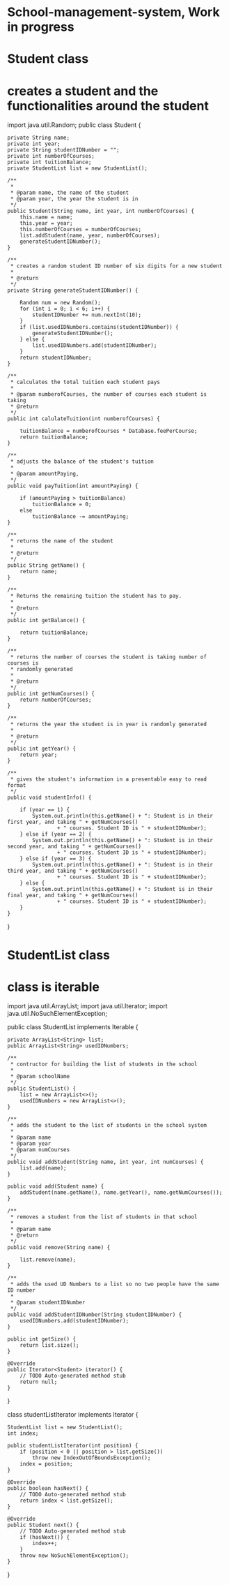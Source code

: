 # School-management-system, Work in progress



# Student class
# creates a student and the functionalities around the student

import java.util.Random;
public class Student {

	private String name;
	private int year;
	private String studentIDNumber = "";
	private int numberOfCourses;
	private int tuitionBalance;
	private StudentList list = new StudentList();

	/**
	 * 
	 * @param name, the name of the student
	 * @param year, the year the student is in
	 */
	public Student(String name, int year, int numberOfCourses) {
		this.name = name;
		this.year = year;
		this.numberOfCourses = numberOfCourses;
		list.addStudent(name, year, numberOfCourses);
		generateStudentIDNumber();
	}

	/**
	 * creates a random student ID number of six digits for a new student
	 * 
	 * @return
	 */
	private String generateStudentIDNumber() {

		Random num = new Random();
		for (int i = 0; i < 6; i++) {
			studentIDNumber += num.nextInt(10);
		}
		if (list.usedIDNumbers.contains(studentIDNumber)) {
			generateStudentIDNumber();
		} else {
			list.usedIDNumbers.add(studentIDNumber);
		}
		return studentIDNumber;
	}

	/**
	 * calculates the total tuition each student pays
	 * 
	 * @param numberofCourses, the number of courses each student is taking
	 * @return
	 */
	public int calulateTuition(int numberofCourses) {

		tuitionBalance = numberofCourses * Database.feePerCourse;
		return tuitionBalance;
	}

	/**
	 * adjusts the balance of the student's tuition
	 * 
	 * @param amountPaying,
	 */
	public void payTuition(int amountPaying) {

		if (amountPaying > tuitionBalance)
			tuitionBalance = 0;
		else
			tuitionBalance -= amountPaying;
	}

	/**
	 * returns the name of the student
	 * 
	 * @return
	 */
	public String getName() {
		return name;
	}

	/**
	 * Returns the remaining tuition the student has to pay.
	 * 
	 * @return
	 */
	public int getBalance() {

		return tuitionBalance;
	}

	/**
	 * returns the number of courses the student is taking number of courses is
	 * randomly generated
	 * 
	 * @return
	 */
	public int getNumCourses() {
		return numberOfCourses;
	}

	/**
	 * returns the year the student is in year is randomly generated
	 * 
	 * @return
	 */
	public int getYear() {
		return year;
	}

	/**
	 * gives the student's information in a presentable easy to read format
	 */
	public void studentInfo() {

		if (year == 1) {
			System.out.println(this.getName() + ": Student is in their first year, and taking " + getNumCourses()
					+ " courses. Student ID is " + studentIDNumber);
		} else if (year == 2) {
			System.out.println(this.getName() + ": Student is in their second year, and taking " + getNumCourses()
					+ " courses. Student ID is " + studentIDNumber);
		} else if (year == 3) {
			System.out.println(this.getName() + ": Student is in their third year, and taking " + getNumCourses()
					+ " courses. Student ID is " + studentIDNumber);
		} else {
			System.out.println(this.getName() + ": Student is in their final year, and taking " + getNumCourses()
					+ " courses. Student ID is " + studentIDNumber);
		}
	}
}


# StudentList class
# class is iterable

import java.util.ArrayList;
import java.util.Iterator;
import java.util.NoSuchElementException;

public class StudentList implements Iterable<Student> {

	private ArrayList<String> list;
	public ArrayList<String> usedIDNumbers;

	/**
	 * contructor for building the list of students in the school
	 * 
	 * @param schoolName
	 */
	public StudentList() {
		list = new ArrayList<>();
		usedIDNumbers = new ArrayList<>();
	}

	/**
	 * adds the student to the list of students in the school system
	 * 
	 * @param name
	 * @param year
	 * @param numCourses
	 */
	public void addStudent(String name, int year, int numCourses) {
		list.add(name);
	}

	public void add(Student name) {
		addStudent(name.getName(), name.getYear(), name.getNumCourses());
	}

	/**
	 * removes a student from the list of students in that school
	 * 
	 * @param name
	 * @return
	 */
	public void remove(String name) {

		list.remove(name);
	}

	/**
	 * adds the used UD Numbers to a list so no two people have the same ID number
	 * 
	 * @param studentIDNumber
	 */
	public void addStudentIDNumber(String studentIDNumber) {
		usedIDNumbers.add(studentIDNumber);
	}

	public int getSize() {
		return list.size();
	}

	@Override
	public Iterator<Student> iterator() {
		// TODO Auto-generated method stub
		return null;
	}
}

class studentListIterator<String> implements Iterator<Student> {

	StudentList list = new StudentList();
	int index;

	public studentListIterator(int position) {
		if (position < 0 || position > list.getSize())
			throw new IndexOutOfBoundsException();
		index = position;
	}

	@Override
	public boolean hasNext() {
		// TODO Auto-generated method stub
		return index < list.getSize();
	}

	@Override
	public Student next() {
		// TODO Auto-generated method stub
		if (hasNext()) {
			index++;
		}
		throw new NoSuchElementException();
	}
}
